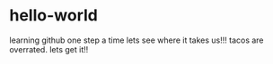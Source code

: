 # hello-world
learning github one step a time
lets see where it takes us!!!
tacos are overrated.
lets get it!!
